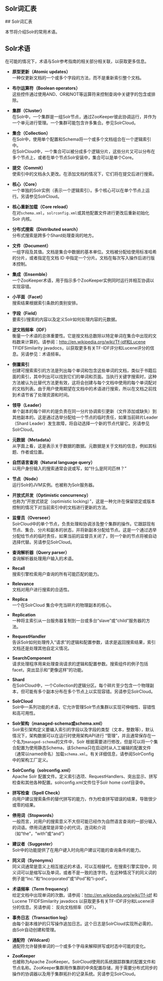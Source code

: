## Solr词汇表 
<div class="content-intro view-box ">
## Solr词汇表

本节将介绍Solr的常用术语。  

## Solr术语

在可能的情况下，术语与Solr参考指南的相关部分相关联，以获取更多信息。

- **原型更新（Atomic updates）**  
一种仅更新文档的一个或多个字段的方法，而不是重新索引整个文档。

- **布尔运算符（Boolean operators）**  
这些控件通过使用AND、OR和NOT等运算符来控制查询中关键字的包含或排除。  

- **集群（Cluster）**  
在Solr中，一个集群是一组Solr节点，通过ZooKeeper彼此协调运行，并作为一个单元进行管理。一个集群可能包含许多集合。参见SolrCloud。  
    
- **集合（Collection）**  
在Solr中，使用单个配置和Schema将一个或多个文档组合在一个逻辑索引中。  
在SolrCloud中，一个集合可以被分成多个逻辑分片，这些分片又可以分布在多个节点上，或者在单个节点Solr安装中，集合可以是单个Core。  

- **提交（Commit）**  
使索引中的文档永久更改。在添加文档的情况下，它们将在提交后进行搜索。  
    
- **核心（Core）**  
一个单独的Solr实例（表示一个逻辑索引）。多个核心可以在单个节点上运行。另请参见SolrCloud。  
    
- **核心重新加载（Core reload）**  
在对<code>schema.xml</code>，<code>solrconfig.xml</code>或其他配置文件进行更改后重新初始化 Solr 内核。  
    
- **分布式搜索（Distributed search）**  
分布式搜索是跨多个Shard处理查询的地方。  
    
- **文件（Document）**  
一组字段及其值。文档是集合中数据的基本单位。文档被分配给使用标准哈希的分片，或者指定在文档 ID 中指定一个分片。文档在每次写入操作后进行版本控制。  
    
- **集成（Ensemble）**  
一个ZooKeeper术语，用于指示多个ZooKeeper实例同时运行并相互协调以实现容错。  
    
- **小平面（Facet）**  
搜索结果根据索引条款的类别安排。  
    
- **字段（Field）**  
要索引/搜索的内容以及定义Solr如何处理内容的元数据。  
    
- **逆文档频率（IDF）**  
衡量一个术语的总体重要性。它是按文档总数除以特定单词在集合中出现的文档数来计算的。请参阅：http://en.wikipedia.org/wiki/Tf-idf和Lucene TFIDFSimilarity javadocs，以获取更多有关TF-IDF评分和Lucene评分的信息。另请参见：术语频率。  
    
- **倒置索引**  
创建可搜索索引的方法是列出每个单词和包含这些单词的文档，类似于书籍后面的索引，其中列出可以找到它们的单词和页面。当执行关键字搜索时，这种方法被认为比替代方法更有效，这将会创建与每个文档中使用的每个单词配对的文档列表。由于用户使用期望在文档中的术语进行搜索，所以在文档之前找到术语节省了处理资源和时间。  
    
- **领导（Leader）**  
单个副本的每个碎片的是负责在同一分片协调索引更新（文件添加或缺失）到其他副本的。这是通过选举分配给一个节点的临时责任，如果当前碎片Leader（Shard Leader）发生故障，将自动选择一个新的节点代替它。另请参见SolrCloud。  
    
- **元数据（Metadata）**  
从字面上看，这是表示关于数据的数据。元数据是关于文档的信息，例如其标题、作者或位置。  
    
- **自然语言查询（Natural language query）**  
以用户身份输入的搜索通常会说或写，如“什么是阿司匹林？”  
    
- **节点（Node）**  
运行Solr的JVM实例。也被称为Solr服务器。  
    
- **开放式并发（Optimistic concurrency）**  
也称为“开放式锁定（optimistic locking）”，这是一种允许在保留锁定或版本控制的情况下对当前索引中的文档进行更新的方法。  
    
- **监督员（Overseer）**  
SolrCloud中的单个节点，负责处理和协调涉及整个集群的操作。它跟踪现有节点、集合、分片和副本的状态，并将新副本分配给节点。这是一个通过选举分配给节点的临时责任，如果当前的监督员关闭了，则一个新的节点将被自动选择代替。另请参见SolrCloud。  
    
- **查询解析器（Query parser）**  
查询解析器处理用户输入的术语。  
    
- **Recall**  
搜索引擎检索用户查询的所有可能匹配的能力。  
    
- **Relevance**  
文档对用户进行搜索的合适性。  
    
- **Replica**  
一个在SolrCloud 集合中充当碎片的物理副本的核心。  
    
- **Replication**  
一种将主索引从一台服务器复制到一台或多台“slave”或“child”服务器的方法。  
    
- **RequestHandler**  
告诉Solr如何处理传入“请求”的逻辑和配置参数，请求是返回搜索结果，索引文档还是处理其他自定义情况。  
    
- **SearchComponent**  
请求处理程序用来处理查询请求的逻辑和配置参数。搜索组件的例子包括facet，突出显示和“更像这样”的功能。  
    
- **Shard**  
在SolrCloud中，一个Collection的逻辑分区。每个碎片至少包含一个物理副本，但可能有多个副本分布在多个节点上以实现容错。另请参见SolrCloud。  
    
- **SolrCloud**  
Solr中一系列功能的术语，它允许管理Solr节点集群以实现可伸缩性、容错性和高可用性。  
    
- **Solr架构（managed-schema或schema.xml）**  
Solr索引架构定义要编入索引的字段以及字段的类型（文本，整数等），默认情况下，架构数据可以在运行时使用架构API进行 “管理”，并且通常保存在一个名为<code>managed-schema</code>的文件中，Solr 根据需要进行修改，但是可以将一个集合配置为使用静态Schema，该Schema只在启动时从人工编辑的配置文件（通常以named命名）加载<code>schema.xml</code>。有关详细信息，请参阅SolrConfig中的架构工厂定义。  
    
- **SolrConfig（solrconfig.xml）**  
Apache Solr 配置文件。定义索引选项、RequestHandlers、突出显示、拼写检查和其他各种配置。solrconfig.xml文件位于Solr home conf目录中。  
    
- **拼写检查（Spell Check）**  
向用户建议搜索条件的替代拼写的能力，作为检查拼写错误的结果，导致很少或零的结果。  
    
- **停用词（Stopwords）**  
一般而言，对用户的搜索意义不大但可能已经作为自然语言查询的一部分输入的词语。停用词通常是非常小的代词，连词和介词（如“the”，“with”或“and”）  
    
- **建议者（Suggester）**  
Solr中的功能提供了在用户键入时向用户建议可能的查询条件的能力。  
    
- **同义词（Synonyms）**  
同义词通常是意义上相互接近的术语，可以互相替代。在搜索引擎实现中，同义词可以是缩写以及单词，或者不是一致的连字符。在这种情况下的同义词的例子是“Inc.”和“Incorporated”或“iPod”和“i-pod”。  
    
- **术语频率（Term frequency）**  
给定文档中出现单词的次数。请参阅：http://en.wikipedia.org/wiki/Tf-idf 和 Lucene TFIDFSimilarity javadocs 以获取更多有关TF-IDF评分和Lucene评分的信息。另请参阅： 反向文档频率（IDF）。  
    
- **事务日志（Transaction log）**  
由每个副本维护的只写操作追加日志。这个日志是SolrCloud实现所必需的，由Solr自动创建和管理。  
    
- **通配符（Wildcard）**  
通配符允许替换单词的一个或多个字母来解释拼写或时态中可能的变化。  
    
- **ZooKeeper**  
也被称为Apache ZooKeeper。SolrCloud使用的系统跟踪群集的配置文件和节点名称。ZooKeeper集群用作集群的中央配置存储，用于需要分布式同步的操作的协调器以及用于集群拓扑的记录系统。另请参见SolrCloud。  

